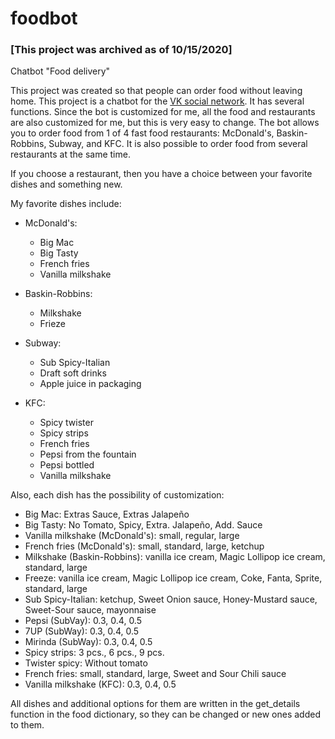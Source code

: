 # foodbot

### [This project was archived as of 10/15/2020]

Chatbot "Food delivery"

This project was created so that people can order food without leaving home. This project is a chatbot for the [VK social network](https://vk.com). It has several functions. Since the bot is customized for me, all the food and restaurants are also customized for me, but this is very easy to change. The bot allows you to order food from 1 of 4 fast food restaurants: McDonald's, Baskin-Robbins, Subway, and KFC. It is also possible to order food from several restaurants at the same time.

If you choose a restaurant, then you have a choice between your favorite dishes and something new.

My favorite dishes include:

- McDonald's:
  - Big Mac
  - Big Tasty
  - French fries
  - Vanilla milkshake

- Baskin-Robbins:
  - Milkshake
  - Frieze

- Subway:
  - Sub Spicy-Italian
  - Draft soft drinks
  - Apple juice in packaging

- KFC:
  - Spicy twister
  - Spicy strips
  - French fries
  - Pepsi from the fountain
  - Pepsi bottled
  - Vanilla milkshake

Also, each dish has the possibility of customization:

- Big Mac: Extras Sauce, Extras Jalapeño
- Big Tasty: No Tomato, Spicy, Extra. Jalapeño, Add. Sauce
- Vanilla milkshake (McDonald's): small, regular, large
- French fries (McDonald's): small, standard, large, ketchup
- Milkshake (Baskin-Robbins): vanilla ice cream, Magic Lollipop ice cream, standard, large
- Freeze: vanilla ice cream, Magic Lollipop ice cream, Coke, Fanta, Sprite, standard, large
- Sub Spicy-Italian: ketchup, Sweet Onion sauce, Honey-Mustard sauce, Sweet-Sour sauce, mayonnaise
- Pepsi (SubVay): 0.3, 0.4, 0.5
- 7UP (SubWay): 0.3, 0.4, 0.5
- Mirinda (SubWay): 0.3, 0.4, 0.5
- Spicy strips: 3 pcs., 6 pcs., 9 pcs.
- Twister spicy: Without tomato
- French fries: small, standard, large, Sweet and Sour Chili sauce
- Vanilla milkshake (KFC): 0.3, 0.4, 0.5

All dishes and additional options for them are written in the get_details function in the food dictionary, so they can be changed or new ones added to them.
